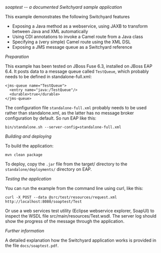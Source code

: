 *soaptest -- a documented Switchyard sample application*

This example demonstrates the following Switchyard features

- Exposing a Java method as a webservice, using JAXB to transform between Java and XML automatically
- Using CDI annotations to invoke a Camel route from a Java class
- Specifying a (very simple) Camel route using the XML DSL
- Exposing a JMS message queue as a Switchyard reference

*Preparation*

This example has been tested on JBoss Fuse 6.3, installed on JBoss EAP 6.4. It posts data to a message queue called `TestQueue`, 
which probably needs to be defined in standalone-full.xml:

    <jms-queue name="TestQueue">
      <entry name="java:/TestQueue"/>
      <durable>true</durable>
    </jms-queue>

The configuration file `standalone-full.xml` probably needs to be used rather than standalone.xml, as the latter has no
message broker configuration by default. So run EAP like this:


    bin/standalone.sh --server-config=standalone-full.xml

*Building and deploying*

To build the application:

    mvn clean package
 
 
 To deploy, copy the `.jar` file from the target/ directory to the `standalone/deployments/` directory on EAP.

*Testing the application*

You can run the example from the command line using curl, like this:

    curl -X POST --data @src/test/resources/request.xml http://localhost:8080/soaptest/Test

Or use a web services test utility (Eclipse webservice explorer, SoapUI) to inspect the 
WSDL file src/main/resources/Test.wsdl. The server log should show the progress of the message through the application.



*Further information*

A detailed explanation how the Switchyard application works is provided in the file `docs/soaptest.pdf`.



